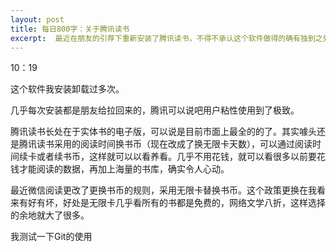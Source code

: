 ```yaml
---
layout: post
title: 每日800字：关于腾讯读书
excerpt:  最近在朋友的引荐下重新安装了腾讯读书，不得不承认这个软件做得的确有独到之处。
---
```


10：19

这个软件我安装卸载过多次。

几乎每次安装都是朋友给拉回来的，腾讯可以说吧用户粘性使用到了极致。

腾讯读书长处在于实体书的电子版，可以说是目前市面上最全的的了。其实噱头还是腾讯读书采用的阅读时间换书币（现在改成了换无限卡天数），可以通过阅读时间续卡或者续书币，这样就可以以看养看。几乎不用花钱，就可以看很多以前要花钱才能阅读的数据，再加上海量的书库，确实令人心动。

最近微信阅读更改了更换书币的规则，采用无限卡替换书币。这个政策更换在我看来有好有坏，好处是无限卡几乎看所有的书都是免费的，网络文学八折，这样选择的余地就大了很多。

我测试一下Git的使用


